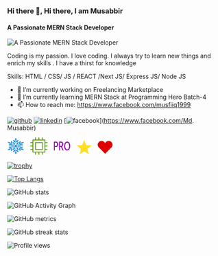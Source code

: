 ### Hi there 👋, Hi there, I am Musabbir
#### A Passionate MERN Stack Developer
![A Passionate MERN Stack Developer](https://scontent.fdac90-1.fna.fbcdn.net/v/t1.6435-9/77099390_206289820381233_8901416727091347456_n.jpg?_nc_cat=110&ccb=1-5&_nc_sid=8bfeb9&_nc_eui2=AeHQpppUonOGwdjbXfzH2vVOeVNITjJz7uF5U0hOMnPu4WZZMpjtkxmXfgBKx9vUvMOeiuGiYKJdxF1VUE9EoU-8&_nc_ohc=lfR6J-_cg9kAX_Mibep&_nc_ht=scontent.fdac90-1.fna&oh=00_AT_TItbfEtN1HGtJLvO8VFXKiLAxUMknJs8hWxAHONap4g&oe=620FCD84)

Coding is my passion. I love coding. I always try to learn new things and enrich my skills . I have a thirst for knowledge

Skills: HTML / CSS/ JS /  REACT /Next JS/ Express JS/ Node JS

- 🔭 I’m currently working on Freelancing Marketplace 
- 🌱 I’m currently learning MERN Stack at Programming Hero Batch-4 
- 📫 How to reach me: https://www.facebook.com/musfiiq1999 


[<img src='https://cdn.jsdelivr.net/npm/simple-icons@3.0.1/icons/github.svg' alt='github' height='40'>](https://github.com/Md-Musabbir)  [<img src='https://cdn.jsdelivr.net/npm/simple-icons@3.0.1/icons/linkedin.svg' alt='linkedin' height='40'>](https://www.linkedin.com/in/https://www.linkedin.com/in/md-musabbir-b0136520b//)  [<img src='https://cdn.jsdelivr.net/npm/simple-icons@3.0.1/icons/facebook.svg' alt='facebook' height='40'>](https://www.facebook.com/Md. Musabbir)  

<a href='https://archiveprogram.github.com/'><img src='https://raw.githubusercontent.com/acervenky/animated-github-badges/master/assets/acbadge.gif' width='40' height='40'></a> <a href='https://docs.github.com/en/developers'><img src='https://raw.githubusercontent.com/acervenky/animated-github-badges/master/assets/devbadge.gif' width='40' height='40'></a> <a href='https://github.com/pricing'><img src='https://raw.githubusercontent.com/acervenky/animated-github-badges/master/assets/pro.gif' width='40' height='40'></a> <a href='https://stars.github.com/'><img src='https://raw.githubusercontent.com/acervenky/animated-github-badges/master/assets/starbadge.gif' width='35' height='35'></a> <a href='https://docs.github.com/en/github/supporting-the-open-source-community-with-github-sponsors'><img src='https://raw.githubusercontent.com/acervenky/animated-github-badges/master/assets/sponsorbadge.gif' width='35' height='35'></a> 

[![trophy](https://github-profile-trophy.vercel.app/?username=Md-Musabbir)](https://github.com/ryo-ma/github-profile-trophy)

[![Top Langs](https://github-readme-stats.vercel.app/api/top-langs/?username=Md-Musabbir)](https://github.com/anuraghazra/github-readme-stats)

![GitHub stats](https://github-readme-stats.vercel.app/api?username=Md-Musabbir&show_icons=true&count_private=true)  

![GitHub Activity Graph](https://activity-graph.herokuapp.com/graph?username=Md-Musabbir)  

![GitHub metrics](https://metrics.lecoq.io/Md-Musabbir)  

![GitHub streak stats](https://github-readme-streak-stats.herokuapp.com/?user=Md-Musabbir)  

![Profile views](https://gpvc.arturio.dev/Md-Musabbir)  
